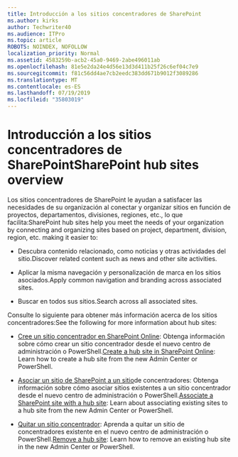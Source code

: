 ```yaml
---
title: Introducción a los sitios concentradores de SharePoint
ms.author: kirks
author: Techwriter40
ms.audience: ITPro
ms.topic: article
ROBOTS: NOINDEX, NOFOLLOW
localization_priority: Normal
ms.assetid: 4583259b-acb2-45a0-9469-2abe496011ab
ms.openlocfilehash: 81e5e2da24e4d56e13d3d411b25f26c6ef04c7e9
ms.sourcegitcommit: f81c56dd4ae7cb2eedc383dd671b9012f3089286
ms.translationtype: MT
ms.contentlocale: es-ES
ms.lasthandoff: 07/19/2019
ms.locfileid: "35803019"
---
```

# <a name="sharepoint-hub-sites-overview"></a><span data-ttu-id="98e2f-102">Introducción a los sitios concentradores de SharePoint</span><span class="sxs-lookup"><span data-stu-id="98e2f-102">SharePoint hub sites overview</span></span>

<span data-ttu-id="98e2f-103">Los sitios concentradores de SharePoint le ayudan a satisfacer las necesidades de su organización al conectar y organizar sitios en función de proyectos, departamentos, divisiones, regiones, etc., lo que facilita:</span><span class="sxs-lookup"><span data-stu-id="98e2f-103">SharePoint hub sites help you meet the needs of your organization by connecting and organizing sites based on project, department, division, region, etc. making it easier to:</span></span>

- <span data-ttu-id="98e2f-104">Descubra contenido relacionado, como noticias y otras actividades del sitio.</span><span class="sxs-lookup"><span data-stu-id="98e2f-104">Discover related content such as news and other site activities.</span></span>

- <span data-ttu-id="98e2f-105">Aplicar la misma navegación y personalización de marca en los sitios asociados.</span><span class="sxs-lookup"><span data-stu-id="98e2f-105">Apply common navigation and branding across associated sites.</span></span> 

- <span data-ttu-id="98e2f-106">Buscar en todos sus sitios.</span><span class="sxs-lookup"><span data-stu-id="98e2f-106">Search across all associated sites.</span></span>

<span data-ttu-id="98e2f-107">Consulte lo siguiente para obtener más información acerca de los sitios concentradores:</span><span class="sxs-lookup"><span data-stu-id="98e2f-107">See the following for more information about hub sites:</span></span>
- <span data-ttu-id="98e2f-108">[Cree un sitio concentrador en SharePoint Online](https://docs.microsoft.com/sharepoint/create-hub-site): Obtenga información sobre cómo crear un sitio concentrador desde el nuevo centro de administración o PowerShell.</span><span class="sxs-lookup"><span data-stu-id="98e2f-108">[Create a hub site in SharePoint Online](https://docs.microsoft.com/sharepoint/create-hub-site): Learn how to create a hub site from the new Admin Center or PowerShell.</span></span>

- <span data-ttu-id="98e2f-109">[Asociar un sitio de SharePoint a un sitio](https://support.office.com/article/associate-a-sharepoint-site-with-a-hub-site-ae0009fd-af04-4d3d-917d-88edb43efc05)de concentradores: Obtenga información sobre cómo asociar sitios existentes a un sitio concentrador desde el nuevo centro de administración o PowerShell.</span><span class="sxs-lookup"><span data-stu-id="98e2f-109">[Associate a SharePoint site with a hub site](https://support.office.com/article/associate-a-sharepoint-site-with-a-hub-site-ae0009fd-af04-4d3d-917d-88edb43efc05): Learn about associating existing sites to a hub site from the new Admin Center or PowerShell.</span></span>

- <span data-ttu-id="98e2f-110">[Quitar un sitio concentrador](https://docs.microsoft.com/sharepoint/remove-hub-site): Aprenda a quitar un sitio de concentradores existente en el nuevo centro de administración o PowerShell.</span><span class="sxs-lookup"><span data-stu-id="98e2f-110">[Remove a hub site](https://docs.microsoft.com/sharepoint/remove-hub-site): Learn how to remove an existing hub site in the new Admin Center or PowerShell.</span></span>

